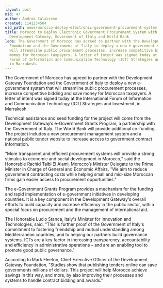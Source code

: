 ```yaml
---
layout: post
nid: 47
author: Andrea Calabrese
created: 1141234504
old_path: news/morocco-deploy-electronic-government-procurement-system-support-development-gateway-government-
title: Morocco to Deploy Electronic Government Procurement System with Support of
  Development Gateway, Government of Italy and World Bank
lede: The Government of Morocco has agreed to partner with the Development Gateway
  Foundation and the Government of Italy to deploy a new e-government system that
  will streamline public procurement processes, increase competitive bidding and save
  money for Moroccan taxpayers. A letter of intent was signed today at the International
  Forum of Information and Communication Technology (ICT) Strategies and Investment,
  in Marrakesh.
---
```


The Government of Morocco has agreed to partner with the Development Gateway Foundation and the Government of Italy to deploy a new e-government system that will streamline public procurement processes, increase competitive bidding and save money for Moroccan taxpayers. A letter of intent was signed today at the International Forum of Information and Communication Technology (ICT) Strategies and Investment, in Marrakesh.

Technical assistance and seed funding for the project will come from the Development Gateway’s e-Government Grants Program, a partnership with the Government of Italy. The World Bank will provide additional co-funding. The project includes a new procurement management system and a national public tender website to increase access to government contract information.

"More transparent and efficient procurement systems will provide a strong stimulus to economic and social development in Morocco," said the Honorable Rachid Talbi El Alami, Morocco’s Minister Delegate to the Prime Minister in Charge of General and Economic Affairs. "We aim to reduce government contracting costs while helping small and mid-size Moroccan firms gain easier access to procurement opportunities."

The e-Government Grants Program provides a mechanism for the funding and rapid implementation of e-government initiatives in developing countries. It is a key component in the Development Gateway's overall efforts to build capacity and increase efficiency in the public sector, with a special focus on procurement and the management of international aid.

The Honorable Lucio Stanca, Italy's Minister for Innovation and Technologies, said, "This is further proof of the Government of Italy's commitment to fostering friendship and mutual understanding among Mediterranean countries, and to helping our partners build governance systems. ICTs are a key factor in increasing transparency, accountability and efficiency in administrative operations – and are an enabling tool to promote good public governance."

According to Mark Fleeton, Chief Executive Officer of the Development Gateway Foundation, "Studies show that publishing tenders online can save governments millions of dollars. This project will help Morocco achieve savings in this way, and more, by also improving their processes and systems to handle contract bidding and awards."


